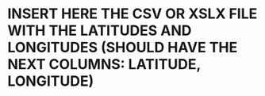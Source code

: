 # INSERT HERE THE CSV OR XSLX FILE WITH THE LATITUDES AND LONGITUDES (SHOULD HAVE THE NEXT COLUMNS: LATITUDE, LONGITUDE)
